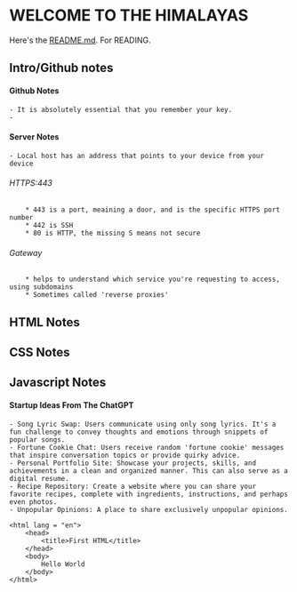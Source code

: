# WELCOME TO THE HIMALAYAS

Here's the [README.md](https://github.com/jarobinson-121/CS260-Startup/blob/main/README.md). For READING.

## Intro/Github notes

#### Github Notes
    - It is absolutely essential that you remember your key. 
    - 

#### Server Notes
    - Local host has an address that points to your device from your device

###### HTTPS:443
        * 443 is a port, meaining a door, and is the specific HTTPS port number
        * 442 is SSH
        * 80 is HTTP, the missing S means not secure

###### Gateway
        * helps to understand which service you're requesting to access, using subdomains
        * Sometimes called 'reverse proxies'

## HTML Notes

## CSS Notes

## Javascript Notes

#### Startup Ideas From The ChatGPT
    - Song Lyric Swap: Users communicate using only song lyrics. It's a fun challenge to convey thoughts and emotions through snippets of popular songs.
    - Fortune Cookie Chat: Users receive random 'fortune cookie' messages that inspire conversation topics or provide quirky advice.
    - Personal Portfolio Site: Showcase your projects, skills, and achievements in a clean and organized manner. This can also serve as a digital resume.
    - Recipe Repository: Create a website where you can share your favorite recipes, complete with ingredients, instructions, and perhaps even photos.
    - Unpopular Opinions: A place to share exclusively unpopular opinions.


<!DOCTYPE html>
    <html lang = "en">
        <head>
            <title>First HTML</title>
        </head>
        <body>
            Hello World
        </body>
    </html>



